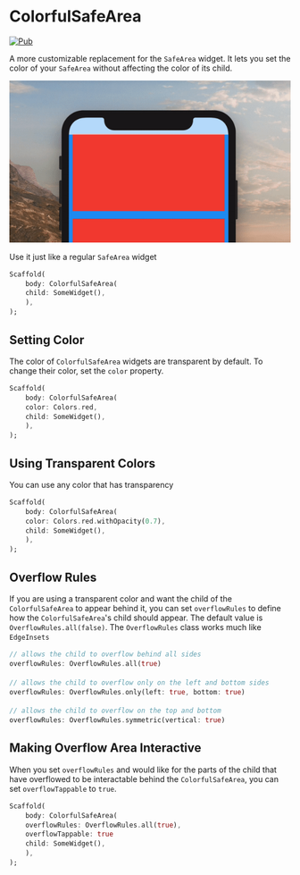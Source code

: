 # ColorfulSafeArea

[![Pub](https://img.shields.io/pub/v/colorful_safe_area.svg?style=flat-square)](https://pub.dev/packages/colorful_safe_area)

A more customizable replacement for the ```SafeArea``` widget. It lets you set the color of your ```SafeArea``` without affecting the color of its child.  

<p align="center">
<img  src="assets/example.gif" alt="Example of ColorfulSafeArea">
</p>

Use it just like a regular ```SafeArea``` widget

```dart
Scaffold(
    body: ColorfulSafeArea(
    child: SomeWidget(),
    ),
);
```

## Setting Color

The color of ```ColorfulSafeArea``` widgets are transparent by default. To change their color, set the ```color``` property.

```dart
Scaffold(
    body: ColorfulSafeArea(
    color: Colors.red,
    child: SomeWidget(),
    ),
);
```

## Using Transparent Colors

You can use any color that has transparency

```dart
Scaffold(
    body: ColorfulSafeArea(
    color: Colors.red.withOpacity(0.7),
    child: SomeWidget(),
    ),
);
```

## Overflow Rules

If you are using a transparent color and want the child of the ```ColorfulSafeArea``` to appear behind it, you can set ```overflowRules``` to define how the ```ColorfulSafeArea```'s child should appear.  The default value is ```OverflowRules.all(false)```.  The ```OverflowRules``` class works much like ```EdgeInsets```

```dart
// allows the child to overflow behind all sides
overflowRules: OverflowRules.all(true)

// allows the child to overflow only on the left and bottom sides
overflowRules: OverflowRules.only(left: true, bottom: true)

// allows the child to overflow on the top and bottom
overflowRules: OverflowRules.symmetric(vertical: true)
```

## Making Overflow Area Interactive

When you set ```overflowRules``` and would like for the parts of the child that have overflowed to be interactable behind the ```ColorfulSafeArea```, you can set ```overflowTappable``` to ```true```.  

```dart
Scaffold(
    body: ColorfulSafeArea(
    overflowRules: OverflowRules.all(true),
    overflowTappable: true
    child: SomeWidget(),
    ),
);
```